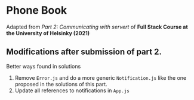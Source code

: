 # Phone Book
Adapted from *Part 2: Communicating with servert* of **Full Stack Course at the University of Helsinky (2021)**

## Modifications after submission of part 2. 
Better ways found in solutions

1. Remove `Error.js` and do a more generic `Notification.js` like the one proposed in the solutions of this part.
2. Update all references to notifications in `App.js`

